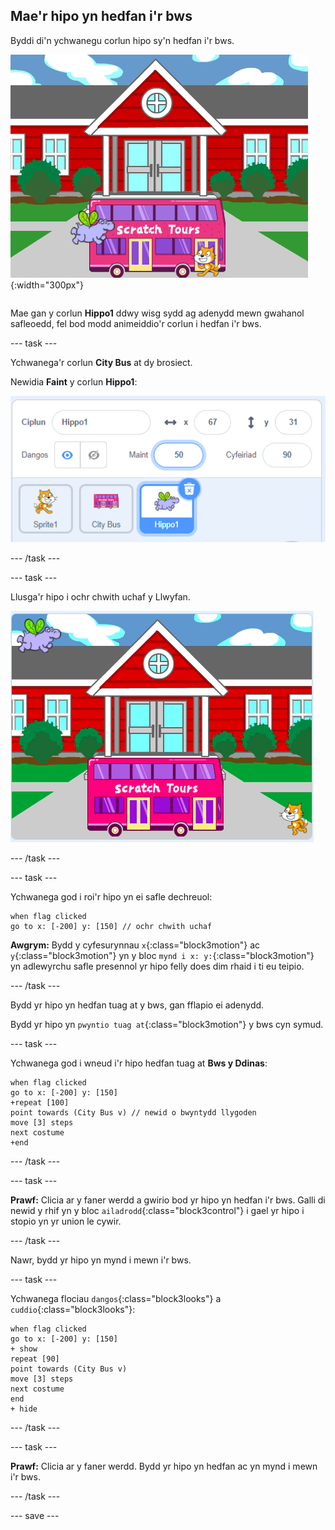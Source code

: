 ## Mae'r hipo yn hedfan i'r bws

<div style="display: flex; flex-wrap: wrap">
<div style="flex-basis: 200px; flex-grow: 1; margin-right: 15px;">
Byddi di'n ychwanegu corlun hipo sy'n hedfan i'r bws.
</div>
<div>

![Yr hipo yn hedfan i'r bws.](images/hippo-flies.png){:width="300px"}

</div>
</div>

Mae gan y corlun **Hippo1** ddwy wisg sydd ag adenydd mewn gwahanol safleoedd, fel bod modd animeiddio'r corlun i hedfan i'r bws.

--- task ---

Ychwanega'r corlun **City Bus** at dy brosiect.

Newidia **Faint** y corlun **Hippo1**:

![Cwarel y corlun ar gyfer y corlun Hippo1, gyda'r maint wedi'i osod i 50.](images/hippo-sprite-size.png)

--- /task ---

--- task ---

Llusga'r hipo i ochr chwith uchaf y Llwyfan.

![Y corlun Hippo1 ar ochr chwith uchaf y Llwyfan.](images/hippo-sprite-stage.png)

--- /task ---

--- task ---

Ychwanega god i roi'r hipo yn ei safle dechreuol:

```blocks3
when flag clicked
go to x: [-200] y: [150] // ochr chwith uchaf
```

**Awgrym:** Bydd y cyfesurynnau `x`{:class="block3motion"} ac `y`{:class="block3motion"} yn y bloc `mynd i x: y:`{:class="block3motion"} yn adlewyrchu safle presennol yr hipo felly does dim rhaid i ti eu teipio.

--- /task ---

Bydd yr hipo yn hedfan tuag at y bws, gan fflapio ei adenydd.

Bydd yr hipo yn `pwyntio tuag at`{:class="block3motion"} y bws cyn symud.

--- task ---

Ychwanega god i wneud i'r hipo hedfan tuag at **Bws y Ddinas**:

```blocks3
when flag clicked
go to x: [-200] y: [150] 
+repeat [100] 
point towards (City Bus v) // newid o bwyntydd llygoden
move [3] steps
next costume
+end
```

--- /task ---

--- task ---

**Prawf:** Clicia ar y faner werdd a gwirio bod yr hipo yn hedfan i'r bws. Galli di newid y rhif yn y bloc `ailadrodd`{:class="block3control"} i gael yr hipo i stopio yn yr union le cywir.

--- /task ---

Nawr, bydd yr hipo yn mynd i mewn i'r bws.

--- task ---

Ychwanega flociau `dangos`{:class="block3looks"} a `cuddio`{:class="block3looks"}:

```blocks3
when flag clicked
go to x: [-200] y: [150] 
+ show
repeat [90] 
point towards (City Bus v)
move [3] steps
next costume
end
+ hide
```

--- /task ---

--- task ---

**Prawf:** Clicia ar y faner werdd. Bydd yr hipo yn hedfan ac yn mynd i mewn i'r bws.

--- /task ---

--- save ---
